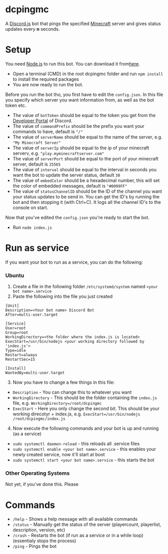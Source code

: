 # dcpingmc
A [Discord.js](https://discord.js.org/#/) bot that pings the specified [Minecraft](https://www.minecraft.net/nl-nl/about-minecraft) server and gives status updates every **n** seconds.

# Setup
You need [Node.js](https://nodejs.org/en/) to run this bot. You can download it from[here](https://nodejs.org/en/download/).
- Open a terminal (CMD) in the root dcpingmc folder and run `npm install` to install the required packages
- You are now ready to run the bot.

Before you run the bot tho, you first have to edit the `config.json`. In this file you specify which server you want information from, as well as the bot token etc.
- The value of `botToken` should be equal to the token you get from the [Developer Portal](https://discordapp.com/developers/applications) of Discord.
- The value of `commandPrefix` should be the prefix you want your commands to have, default is `"/"`
- The value of `serverName` should be equal to the name of the server, e.g. `"My Minecraft Server"`
- The value of `serverIp` should be equal to the ip of your minecraft serverv, e.g. `"play.myminecraftserver.com"`
- The value of `serverPort` should be equal to the port of your minecraft server, default is `25565`
- The value of `interval` should be equal to the interval in seconds you want the bot to update the server status, default `30`
- The value of `embedColor` should be a hexadecimal number, this will set the color of embedded messages, default is `"#0099FF"`
- The value of `statusChannelID` should be the ID of the channel you want your status updates to be send in. You can get the ID's by running the bot and then stopping it (with Ctrl+C). It logs all the channel ID's to the console on start.

Now that you've edited the `config.json` you're ready to start the bot.
- Run `node index.js`

# Run as service
If you want your bot to run as a service, you can do the following:

### Ubuntu
1. Create a file in the following folder `/etc/systemd/system` named `<your bot name>.service`
2. Paste the following into the file you just created
```
[Unit]
Description=<Your bot name> Discord Bot
After=multi-user.target

[Service]
User=root
Group=root
WorkingDirectory=<the folder where the index.js is located>
ExecStart=/usr/bin/nodejs <your working directory followed by 'index.js'>
Type=idle
Restart=always
RestartSec=15

[Install]
WantedBy=multi-user.target
```
3. Now you have to change a few things in this file:
- `Description` - You can change this to whatever you want
- `WorkingDirectory` - This should be the folder containing the `index.js` file, e.g. `WorkingDirectory=/root/dcpingmc`
- `ExecStart` - Here you only change the second bit. This should be your working direcotyr + index.js, e.g. `ExecStart=/usr/bin/nodejs /root/dcpingmc/index.js`
4. Now execute the following commands and your bot is up and running (as a service)
- `sudo systemctl daemon-reload` - this reloads all .service files
- `sudo systemctl enable <your bot name>.service` - this enables your newly created service, now it'll start at boot
- `sudo systemctl start <your bot name>.service` - this starts the bot

### Other Operating Systems
Not yet, if you've done this. Please

# Commands
- `/help` - Shows a help message with all available commands
- `/status` - Manually get the status of the server (playercount, playerlist, description, version, etc)
- `/crash` - Restarts the bot (if run as a service or in a while loop) (essentialy stops the process)
- `/ping` - Pings the bot
